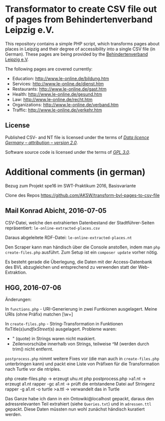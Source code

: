 # Transformator to create CSV file out of pages from Behindertenverband Leipzig e.V.

This repository contains a simple PHP script, which transforms pages about
places in Leipzig and their degree of accessibility into a single CSV file (in
German). These pages are being provided by the [Behindertenverband Leipzig
e.V](http://www.le-online.de/).

The following pages are covered currently:

* Education: http://www.le-online.de/bildung.htm
* Services: http://www.le-online.de/dienst.htm
* Restaurants: http://www.le-online.de/gast.htm
* Health: http://www.le-online.de/gesund.htm
* Law: http://www.le-online.de/recht.htm
* Organizations: http://www.le-online.de/verband.htm
* Traffic: http://www.le-online.de/verkehr.htm

## License

Published CSV- and NT file is licensed under the terms of [*Data licence
Germany – attribution – version 2.0*](https://www.govdata.de/dl-de/by-2-0).

Software source code is licensed under the terms of [*GPL
3.0*](http://www.gnu.org/licenses/gpl-3.0.en.html).

# Additional comments (in german)

Bezug zum Projekt spe16 im SWT-Praktikum 2016, Basisvariante

Clone des Repos https://github.com/AKSW/transform-bvl-pages-to-csv-file

## Mail Konrad Abicht, 2016-07-05

CSV-Datei, welche den extrahierten Datenbestand der Stadtführer-Seiten
repräsentiert: `le-online-extracted-places.csv`

Daraus abgeleitete RDF-Datei: `le-online-extracted-places.nt`

Den Scraper kann man händisch über die Console anstoßen, indem man `php
create-files.php` ausführt. Zum Setup ist ein `composer update` vorher nötig.

Es besteht gerade die Überlegung, die Daten mit der Access-Datenbank des BVL
abzugleichen und entsprechend zu verwenden statt der Web-Extraktion.

## HGG, 2016-07-06

Änderungen: 

In `functions.php` - URI-Generierung in zwei Funtkionen ausgelagert.  Meine
URIs (ohne Präfix) matchen [\w+]

In `create-files.php` - String-Transformation in Funktionen fixTitle($s) und
fixStreet($s) ausgelagert. Probleme waren: 

* " (quote) in Strings waren nicht maskiert.
* Zeilenvorschübe innerhalb von Strings, teilweise ^M (werden durch trim()
  nicht entfernt.

`postprocess.php` nimmt weitere Fixes vor (die man auch in `create-files.php`
unterbringen kann) und packt eine Liste von Präfixen für die Transformation
nach Turtle vor die ntriples.

php create-files.php                -> erzeugt uhu.nt
php postprocess.php >a1.nt          -> erzeugt a1.nt
rapper -gc a1.nt                    -> prüft die entstandene Datei auf Stringenz
rapper -g a1.nt -o turtle >a.ttl    -> verwandelt das in Turtle

Das Ganze habe ich dann in ein Ontowiki@localhost gepackt, daraus den
adressrelevanten Teil extrahiert (siehe `Queries.txt`) und in `adressen.ttl`
gepackt.  Diese Daten müssten nun wohl zunächst händisch kuratiert werden.
